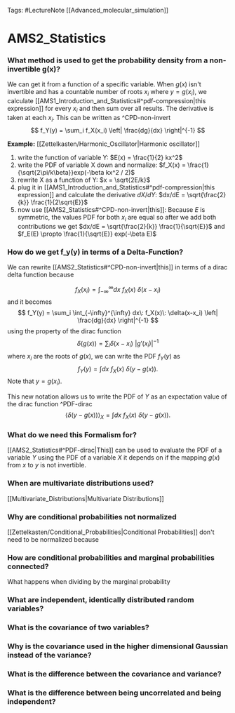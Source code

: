Tags: #LectureNote [[Advanced_molecular_simulation]] 

# AMS2_Statistics

### What method is used to get the probability density from a non-invertible g(x)?
We can get it from a function of a specific variable. 
When $g(x)$ isn't invertible and has a countable number of roots $x_i$ where $y = g(x_i)$, we calculate [[AMS1_Introduction_and_Statistics#^pdf-compression|this expression]] for every $x_i$ and then sum over all results. The derivative is taken at each $x_i$.
This can be written as ^CPD-non-invert
$$ 
    f_Y(y) = \sum_i f_X(x_i) \left| \frac{dg}{dx} \right|^{-1}
$$

**Example:** [[Zettelkasten/Harmonic_Oscillator|Harmonic oscillator]] 
1. write the function of variable Y:
    $E(x) = \frac{1}{2} kx^2$
2. write the PDF of variable X down and normalize:
    $f_X(x) = \frac{1}{\sqrt{2\pi/k\beta}}exp(-\beta kx^2 / 2)$
3. rewrite X as a function of Y:
    $x = \sqrt{2E/k}$
4. plug it in [[AMS1_Introduction_and_Statistics#^pdf-compression|this expression]] and calculate the derivative $dX/dY$:
    $dx/dE = \sqrt{\frac{2}{k}} \frac{1}{2\sqrt{E}}$
5. now use [[AMS2_Statistics#^CPD-non-invert|this]]: 
    Because $E$ is symmetric, the values PDF for both $x_i$ are equal so after we add both contributions we get $dx/dE = \sqrt{\frac{2}{k}} \frac{1}{\sqrt{E}}$ and $f_E(E) \propto \frac{1}{\sqrt{E}} exp(-\beta E)$

### How do we get f_y(y) in terms of a Delta-Function? 
We can rewrite [[AMS2_Statistics#^CPD-non-invert|this]] in terms of a dirac delta function because

$$ 
    f_X(x_i) = \int_{-\infty}^{\infty} dx\: f_X(x)\: \delta(x-x_i)
$$
and it becomes
$$ 
    f_Y(y) = \sum_i \int_{-\infty}^{\infty} dx\: f_X(x)\: \delta(x-x_i) \left| \frac{dg}{dx} \right|^{-1}
$$
using the property of the dirac function
$$ 
    \delta(g(x)) = \sum_i \delta(x-x_i) \: \left| g'(x_i) \right|^{-1}
$$
where $x_i$ are the roots of $g(x)$, we can write the PDF $f_Y(y)$ as
$$ 
    f_Y(y) = \int dx \: f_X(x) \: \delta(y-g(x)).
$$
Note that $y = g(x_i)$.

This new notation allows us to write the PDF of $Y$ as an expectation value of the dirac function ^PDF-dirac
$$ 
    \langle \delta(y - g(x)) \rangle_X = \int dx \: f_X(x) \: \delta(y-g(x)).
$$

### What do we need this Formalism for?
[[AMS2_Statistics#^PDF-dirac|This]] can be used to evaluate the PDF of a variable $Y$ using the PDF of a variable $X$ it depends on if the mapping $g(x)$ from $x$ to $y$ is not invertible.

### When are multivariate distributions used?
[[Multivariate_Distributions|Multivariate Distributions]]

### Why are conditional probabilities not normalized
[[Zettelkasten/Conditional_Probabilities|Conditional Probabilities]] don't need to be normalized because

### How are conditional probabilities and marginal probabilities connected?
What happens when dividing by the marginal probability

### What are independent, identically distributed random variables?

### What is the covariance of two variables?

### Why is the covariance used in the higher dimensional Gaussian instead of the variance?

### What is the difference between the covariance and variance?

### What is the difference between being uncorrelated and being independent?
